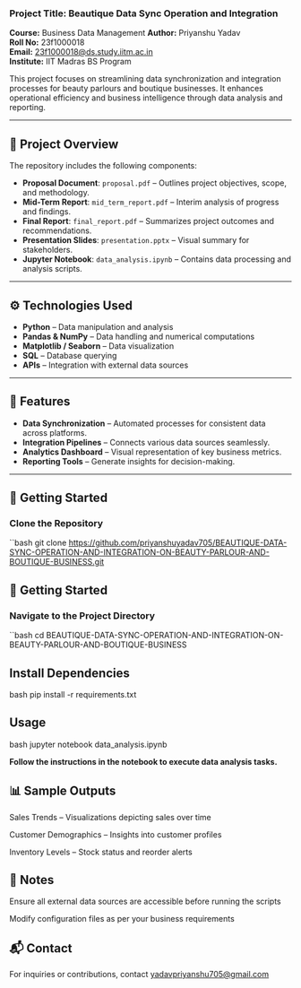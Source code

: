 ### **Project Title:** Beautique Data Sync Operation and Integration
**Course:** Business Data Management
**Author:** Priyanshu Yadav  
**Roll No:** 23f1000018  
**Email:** 23f1000018@ds.study.iitm.ac.in  
**Institute:** IIT Madras BS Program  

This project focuses on streamlining data synchronization and integration processes for beauty parlours and boutique businesses. It enhances operational efficiency and business intelligence through data analysis and reporting.

---

## 📄 Project Overview

The repository includes the following components:

- **Proposal Document**: `proposal.pdf` – Outlines project objectives, scope, and methodology.
- **Mid-Term Report**: `mid_term_report.pdf` – Interim analysis of progress and findings.
- **Final Report**: `final_report.pdf` – Summarizes project outcomes and recommendations.
- **Presentation Slides**: `presentation.pptx` – Visual summary for stakeholders.
- **Jupyter Notebook**: `data_analysis.ipynb` – Contains data processing and analysis scripts.

---

## ⚙️ Technologies Used

- **Python** – Data manipulation and analysis  
- **Pandas & NumPy** – Data handling and numerical computations  
- **Matplotlib / Seaborn** – Data visualization  
- **SQL** – Database querying  
- **APIs** – Integration with external data sources  

---

## 🔄 Features

- **Data Synchronization** – Automated processes for consistent data across platforms.  
- **Integration Pipelines** – Connects various data sources seamlessly.  
- **Analytics Dashboard** – Visual representation of key business metrics.  
- **Reporting Tools** – Generate insights for decision-making.  

---

## 🚀 Getting Started

### Clone the Repository
``bash
git clone https://github.com/priyanshuyadav705/BEAUTIQUE-DATA-SYNC-OPERATION-AND-INTEGRATION-ON-BEAUTY-PARLOUR-AND-BOUTIQUE-BUSINESS.git
## 🚀 Getting Started

### Navigate to the Project Directory
``bash
cd BEAUTIQUE-DATA-SYNC-OPERATION-AND-INTEGRATION-ON-BEAUTY-PARLOUR-AND-BOUTIQUE-BUSINESS

## Install Dependencies
bash
pip install -r requirements.txt

## Usage
bash
jupyter notebook data_analysis.ipynb

**Follow the instructions in the notebook to execute data analysis tasks.**

## 📊 Sample Outputs
Sales Trends – Visualizations depicting sales over time

Customer Demographics – Insights into customer profiles

Inventory Levels – Stock status and reorder alerts

## 📌 Notes
Ensure all external data sources are accessible before running the scripts

Modify configuration files as per your business requirements

## 📬 Contact
For inquiries or contributions, contact yadavpriyanshu705@gmail.com
